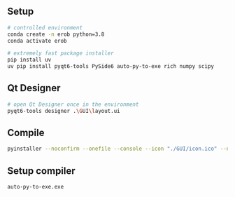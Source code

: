 ## Setup
```bash	
# controlled environment
conda create -n erob python=3.8
conda activate erob

# extremely fast package installer
pip install uv 
uv pip install pyqt6-tools PySide6 auto-py-to-exe rich numpy scipy
```

## Qt Designer
```bash
# open Qt Designer once in the environment
pyqt6-tools designer .\GUI\layout.ui
```

## Compile
```bash
pyinstaller --noconfirm --onefile --console --icon "./GUI/icon.ico" --name "EROB" --add-data "./GUI;GUI/" --add-data "./Data;Data/"  "./_GUI.py"
```

## Setup compiler
```bash
auto-py-to-exe.exe
```
